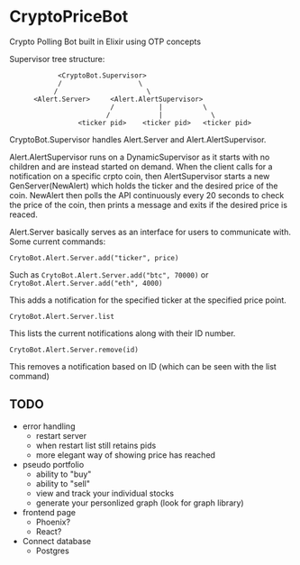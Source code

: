 # CryptoPriceBot
Crypto Polling Bot built in Elixir using OTP concepts


Supervisor tree structure: 

                <CryptoBot.Supervisor>
                /                   \
               /                      \
          <Alert.Server>     <Alert.AlertSupervisor>
                             /           |          \
                            /            |            \
                     <ticker pid>    <ticker pid>   <ticker pid>
  
  CryptoBot.Supervisor handles Alert.Server and Alert.AlertSupervisor.
  
  Alert.AlertSupervisor runs on a DynamicSupervisor as it starts with no children and are instead started on demand. When the client calls for a notification on a specific crpto coin, then AlertSupervisor starts a new GenServer(NewAlert) which holds the ticker and the desired price of the coin. NewAlert then polls the API continuously every 20 seconds to check the price of the coin, then prints a message and exits if the desired price is reaced. 
  
  Alert.Server basically serves as an interface for users to communicate with. 
  Some current commands: 
        
  ```CrytoBot.Alert.Server.add("ticker", price)```
  
  Such as  ```CrytoBot.Alert.Server.add("btc", 70000)``` or ```CrytoBot.Alert.Server.add("eth", 4000)```
  
  This adds a notification for the specified ticker at the specified price point. 
  
   ```CrytoBot.Alert.Server.list```
  
  This lists the current notifications along with their ID number. 
  
   ```CrytoBot.Alert.Server.remove(id)```
   
   This removes a notification based on ID (which can be seen with the list command)
   
   
   
## TODO
- error handling
  - restart server
  - when restart list still retains pids
  - more elegant way of showing price has reached
- pseudo portfolio
  - ability to "buy"
  - ability to "sell"
  - view and track your individual stocks
  - generate your personlized graph (look for graph library)
- frontend page
  - Phoenix?
  - React?
- Connect database
  - Postgres
